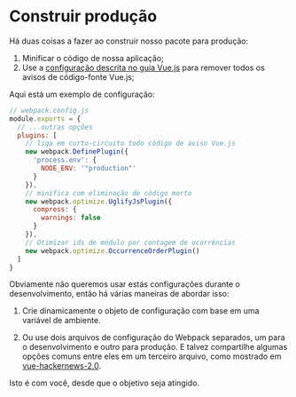 # Construir produção

Há duas coisas a fazer ao construir nosso pacote para produção:

1. Minificar o código de nossa aplicação;
2. Use a [configuração descrita no guia Vue.js](https://vuejs.org/guide/deployment.html) para remover todos os avisos de código-fonte Vue.js;

Aqui está um exemplo de configuração:

```js
// webpack.config.js
module.exports = {
  // ...outras opções
  plugins: [
    // liga em curto-circuito todo código de aviso Vue.js
    new webpack.DefinePlugin({
      'process.env': {
        NODE_ENV: '"production"'
      }
    }),
    // minifica com eliminação de código morto
    new webpack.optimize.UglifyJsPlugin({
      compress: {
        warnings: false
      }
    }),
    // Otimizar ids de módulo por contagem de ocorrências
    new webpack.optimize.OccurrenceOrderPlugin()
  ]
}
```

Obviamente não queremos usar estás configurações durante o desenvolvimento, então há várias maneiras de abordar isso:

1. Crie dinamicamente o objeto de configuração com base em uma variável de ambiente.

2. Ou use dois arquivos de configuração do Webpack separados,  um para o desenvolvimento e outro para produção. E talvez compartilhe algumas opções comuns entre eles em um terceiro arquivo, como mostrado em [vue-hackernews-2.0](https://github.com/vuejs/vue-hackernews-2.0).

Isto é com você, desde que o objetivo seja atingido.